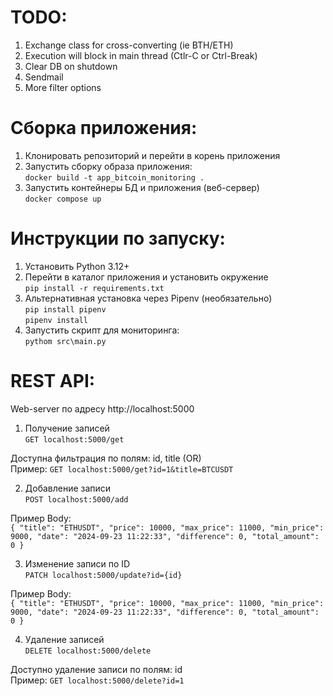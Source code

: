 # TODO:
1. Exchange class for cross-converting (ie BTH/ETH)
2. Execution will block in main thread (Ctlr-C or Ctrl-Break)
3. Clear DB on shutdown
4. Sendmail
5. More filter options

# Сборка приложения:
1. Клонировать репозиторий и перейти в корень приложения
2. Запустить сборку образа приложения:  
`docker build -t app_bitcoin_monitoring .`  
3. Запустить контейнеры БД и приложения (веб-сервер)  
`docker compose up`

# Инструкции по запуску:
1. Установить Python 3.12+
2. Перейти в каталог приложения и установить окружение  
`pip install -r requirements.txt`
3. Альтернативная установка через Pipenv (необязательно)  
`pip install pipenv`  
`pipenv install`
4. Запустить скрипт для мониторинга:  
`pythom src\main.py`

# REST API:
Web-server по адресу http://localhost:5000

1. Получение записей  
`GET localhost:5000/get`

Доступна фильтрация по полям: id, title (OR)  
Пример: `GET localhost:5000/get?id=1&title=BTCUSDT`

2. Добавление записи  
`POST localhost:5000/add`

Пример Body:  
`{
    "title": "ETHUSDT",
    "price": 10000,
    "max_price": 11000,
    "min_price": 9000,
    "date": "2024-09-23 11:22:33",
    "difference": 0,
    "total_amount": 0
}`

3. Изменение записи по ID  
`PATCH localhost:5000/update?id={id}`

Пример Body:  
`{
    "title": "ETHUSDT",
    "price": 10000,
    "max_price": 11000,
    "min_price": 9000,
    "date": "2024-09-23 11:22:33",
    "difference": 0,
    "total_amount": 0
}`

4. Удаление записей  
`DELETE localhost:5000/delete`

Доступно удаление записи по полям: id  
Пример: `GET localhost:5000/delete?id=1`

